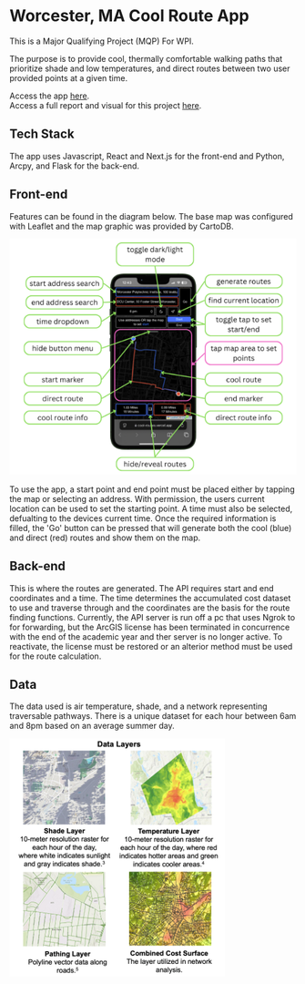 # Worcester, MA Cool Route App
This is a Major Qualifying Project (MQP) For WPI.  

The purpose is to provide cool, thermally comfortable walking paths that prioritize shade and low temperatures, and direct routes between two user provided points at a given time.  

Access the app [here](https://cool-routes.vercel.app).  
Access a full report and visual for this project [here](https://digital.wpi.edu/concern/student_works/8k71nn47d).

## Tech Stack
The app uses Javascript, React and Next.js for the front-end and Python, Arcpy, and Flask for the back-end.  

## Front-end
Features can be found in the diagram below.
The base map was configured with Leaflet and the map graphic was provided by CartoDB.

![](img/front-end-functions.png)  

To use the app, a start point and end point must be placed either by tapping the map or selecting an address. With permission, the users current location can be used to set the starting point. A time must also be selected, defualting to the devices current time. Once the required information is filled, the 'Go' button can be pressed that will generate both the cool (blue) and direct (red) routes and show them on the map.  

## Back-end
This is where the routes are generated. The API requires start and end coordinates and a time. The time determines the accumulated cost dataset to use and traverse through and the coordinates are the basis for the route finding functions. Currently, the API server is run off a pc that uses Ngrok to for forwarding, but the ArcGIS license has been terminated in concurrence with the end of the academic year and ther server is no longer active. To reactivate, the license must be restored or an alterior method must be used for the route calculation.

## Data
The data used is air temperature, shade, and a network representing traversable pathways. There is a unique dataset for each hour between 6am and 8pm based on an average summer day.

![](img/data-layers.png)
